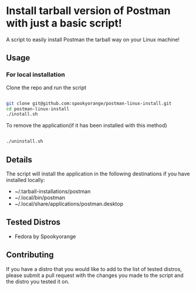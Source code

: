 # Install tarball version of Postman with just a basic script!

A script to easily install Postman the tarball way on your Linux machine!

## Usage

### For local installation

Clone the repo and run the script
```bash

git clone git@github.com:spookyorange/postman-linux-install.git
cd postman-linux-install
./install.sh

```

To remove the application(if it has been installed with this method)
```bash

./uninstall.sh

```

## Details

The script will install the application in the following destinations if you have installed locally:

- ~/.tarball-installations/postman
- ~/.local/bin/postman
- ~/.local/share/applications/postman.desktop

## Tested Distros

- Fedora by Spookyorange

## Contributing

If you have a distro that you would like to add to the list of tested distros, please submit a pull request with the changes you made to the script and the distro you tested it on.
